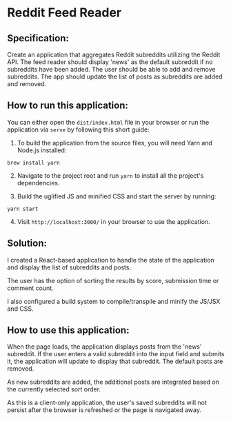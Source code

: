 # Reddit Feed Reader

## Specification:
Create an application that aggregates Reddit subreddits utilizing the Reddit API. The feed reader should display 'news' as the default subreddit if no subreddits have been added. The user should be able to add and remove subreddits. The app should update the list of posts as subreddits are added and removed.

## How to run this application:

You can either open the `dist/index.html` file in your browser or run the application via `serve` by following this short guide:

1. To build the application from the source files, you will need Yarn and Node.js installed:

`brew install yarn`

2. Navigate to the project root and run `yarn` to install all the project's dependencies.

3. Build the uglified JS and minified CSS and start the server by running:

`yarn start`

4. Visit `http://localhost:3000/` in your browser to use the application.

## Solution:
I created a React-based application to handle the state of the application and display the list of subreddits and posts.

The user has the option of sorting the results by score, submission time or comment count.

I also configured a build system to compile/transpile and minify the JS/JSX and CSS.

## How to use this application:
When the page loads, the application displays posts from the 'news' subreddit. If the user enters a valid subreddit into the input field and submits it, the application will update to display that subreddit. The default posts are removed.

As new subreddits are added, the additional posts are integrated based on the currently selected sort order.

As this is a client-only application, the user's saved subreddits will not persist after the browser is refreshed or the page is navigated away.
